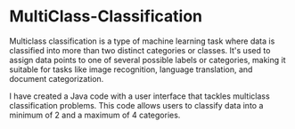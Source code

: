 # MultiClass-Classification
Multiclass classification is a type of machine learning task where data is classified into more than two distinct categories or classes. It's used to assign data points to one of several possible labels or categories, making it suitable for tasks like image recognition, language translation, and document categorization.

I have created a Java code with a user interface that tackles multiclass classification problems. This code allows users to classify data into a minimum of 2 and a maximum of 4 categories.
